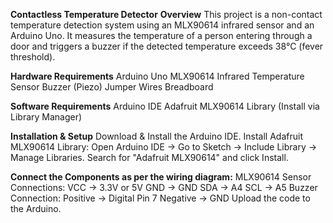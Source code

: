 **Contactless Temperature Detector**
**Overview**
This project is a non-contact temperature detection system using an MLX90614 infrared sensor and an Arduino Uno. It measures the temperature of a person entering through a door and triggers a buzzer if the detected temperature exceeds 38°C (fever threshold).

**Hardware Requirements**
Arduino Uno
MLX90614 Infrared Temperature Sensor
Buzzer (Piezo)
Jumper Wires
Breadboard

**Software Requirements**
Arduino IDE
Adafruit MLX90614 Library (Install via Library Manager)

**Installation & Setup**
Download & Install the Arduino IDE.
Install Adafruit MLX90614 Library:
Open Arduino IDE → Go to Sketch → Include Library → Manage Libraries.
Search for "Adafruit MLX90614" and click Install.

**Connect the Components as per the wiring diagram:**
MLX90614 Sensor Connections:
VCC → 3.3V or 5V
GND → GND
SDA → A4
SCL → A5
Buzzer Connection:
Positive → Digital Pin 7
Negative → GND
Upload the code to the Arduino.
